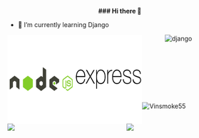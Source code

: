 <p align="center"><b>### Hi there 👋</b></p>



- 🌱 I’m currently learning Django<br>

<!-- - 👯 I’m looking to collaborate on ...
- 🤔 I’m looking for help with ...
- 💬 Ask me about ...
- 📫 How to reach me: ...
- 😄 Pronouns: ...
- ⚡ Fun 
-->
<div>
<p><img align="left" src="https://raw.githubusercontent.com/devicons/devicon/master/icons/nodejs/nodejs-original-wordmark.svg" alt="nodejs" width="30%" height="200"/></p>
<p><img align="left" src="https://raw.githubusercontent.com/devicons/devicon/master/icons/express/express-original-wordmark.svg" alt="express" width="30%" height="200"/> </a> </p>
<p><img align="right" src="https://cdn.worldvectorlogo.com/logos/django.svg" alt="django" width="30%" height="150"/> </a> </p>
</div>

<img align="left" width="47%" bg_color="red" src="https://github-readme-stats.vercel.app/api?username=vinsmoke55&show_icons=true&theme=vision-friendly-dark">
<img align="right" width="47%" src="https://github-readme-stats.vercel.app/api/top-langs/?username=Vinsmoke55&layout=compact&theme=vision-friendly-dark")(https://github.com/vinsmoke55/github-readme-stats">

<p><img align="center" width="100%" height="200px" src="https://github-readme-streak-stats.herokuapp.com/?user=Vinsmoke55&layout=compact&theme=vision-friendly-dark" alt="Vinsmoke55" /></p>
